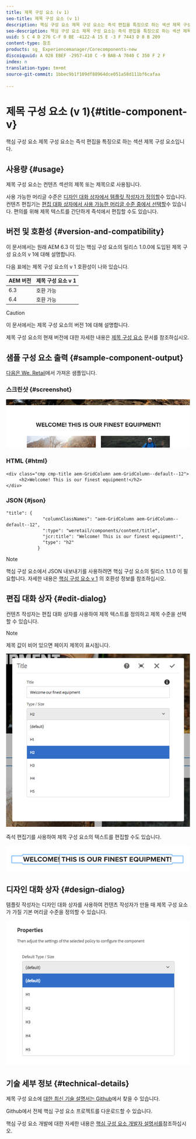 ```yaml
---
title: 제목 구성 요소 (v 1)
seo-title: 제목 구성 요소 (v 1)
description: 핵심 구성 요소 제목 구성 요소는 즉석 편집을 특징으로 하는 섹션 제목 구성 요소입니다.
seo-description: 핵심 구성 요소 제목 구성 요소는 즉석 편집을 특징으로 하는 섹션 제목 구성 요소입니다.
uuid: 5 C 4 D 276 C-F 0 BE -4122-A 15 E -3 F 7443 D 8 B 209
content-type: 참조
products: sg_ Experiencemanager/Corecomponents-new
discoiquuid: A 028 EBEF -2957-410 C -9 BAB-A 7040 C 350 F 2 F
index: n
translation-type: tm+mt
source-git-commit: 1bbec9b1f109df88964dce051a58d111bf6cafaa

---
```



# 제목 구성 요소 (v 1){#title-component-v}

핵심 구성 요소 제목 구성 요소는 즉석 편집을 특징으로 하는 섹션 제목 구성 요소입니다.

## 사용량 {#usage}

제목 구성 요소는 컨텐츠 섹션의 제목 또는 제목으로 사용됩니다.

사용 가능한 머리글 수준은 [디자인 대화 상자에서 템플릿 작성자가 정의할](title-v1.md#main-pars_title_1995166862)수 있습니다. 컨텐츠 편집기는 [편집 대화 상자에서 사용 가능한 머리글 수준 중에서 선택할](title-v1.md#main-pars_title)수 있습니다. 편의를 위해 제목 텍스트를 간단하게 즉석에서 편집할 수도 있습니다.

## 버전 및 호환성 {#version-and-compatibility}

이 문서에서는 원래 AEM 6.3 이 있는 핵심 구성 요소의 릴리스 1.0.0에 도입된 제목 구성 요소의 v 1에 대해 설명합니다.

다음 표에는 제목 구성 요소의 v 1 호환성이 나와 있습니다.

| AEM 버전 | 제목 구성 요소 v 1 |
|--- |--- |
| 6.3 | 호환 가능 |
| 6.4 | 호환 가능 |

>[!CAUTION]
>
>이 문서에서는 제목 구성 요소의 버전 1에 대해 설명합니다.
>
>제목 구성 요소의 현재 버전에 대한 자세한 내용은 [제목 구성 요소](title.md) 문서를 참조하십시오.

## 샘플 구성 요소 출력 {#sample-component-output}

[다음은 We. Retail](https://helpx.adobe.com/experience-manager/6-4/sites/developing/using/we-retail.html)에서 가져온 샘플입니다.

### 스크린샷 {#screenshot}

![](assets/chlimage_1-36.png)

### HTML {#html}

```
<div class="cmp cmp-title aem-GridColumn aem-GridColumn--default--12">
     <h2>Welcome! This is our finest equipment!</h2>
</div>
```

### JSON {#json}

```
"title": {
              "columnClassNames": "aem-GridColumn aem-GridColumn--default--12",
              ":type": "weretail/components/content/title",
              "jcr:title": "Welcome! This is our finest equipment!",
              "type": "h2"
            }
```

>[!NOTE]
>
>핵심 구성 요소에서 JSON 내보내기를 사용하려면 핵심 구성 요소의 릴리스 1.1.0 이 필요합니다. 자세한 내용은 [핵심 구성 요소 v 1](versions.md#main-pars_title_236368006) 의 호환성 정보를 참조하십시오.

## 편집 대화 상자 {#edit-dialog}

컨텐츠 작성자는 편집 대화 상자를 사용하여 제목 텍스트를 정의하고 제목 수준을 선택할 수 있습니다.

>[!NOTE]
>
>제목 값이 비어 있으면 페이지 제목이 표시됩니다.

![](assets/chlimage_1-91.png)

즉석 편집기를 사용하여 제목 구성 요소의 텍스트를 편집할 수도 있습니다.

![](assets/chlimage_1-37.png)

## 디자인 대화 상자 {#design-dialog}

템플릿 작성자는 디자인 대화 상자를 사용하여 컨텐츠 작성자가 만들 때 제목 구성 요소가 가질 기본 머리글 수준을 정의할 수 있습니다.

![](assets/chlimage_1-92.png)

## 기술 세부 정보 {#technical-details}

제목 구성 요소에 [대한 최신 기술 설명서는 Github](https://github.com/adobe/aem-core-wcm-components/tree/master/content/src/content/jcr_root/apps/core/wcm/components/title/v1/title)에서 찾을 수 있습니다.

Github에서 전체 핵심 구성 요소 프로젝트를 다운로드할 수 있습니다.

핵심 구성 요소 개발에 대한 자세한 내용은 [핵심 구성 요소 개발자 설명서를](developing.md)참조하십시오.
